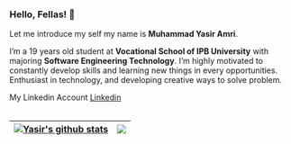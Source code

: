 ### Hello, Fellas! 👋
Let me introduce my self my name is **Muhammad Yasir Amri**.

I’m a 19 years old student at **Vocational School of IPB University** with majoring **Software Engineering Technology**. I’m highly motivated to constantly develop skills and learning new things in every opportunities. Enthusiast in technology, and developing creative ways to solve problem.

My Linkedin Account [Linkedin](https://www.linkedin.com/in/yasiramrr/)
<br>
<br>

| <a href="https://github.com/yasiramri/github-readme-stats"><img align="center" src="https://github-readme-stats-eight-theta.vercel.app/api?username=yasiramri&show_icons=true&theme=dark&include_all_commits=true&count_private=true&hide_border=true" alt="Yasir's github stats" /></a> | <a href="https://github.com/yasiramri/github-readme-stats"><img align="center" src="https://github-readme-stats.vercel.app/api/top-langs/?username=yasiramri&layout=compact&theme=dark&hide_border=true" /></a> |
| ------------- | ------------- |

<!--
**yasiramri/yasiramri** is a ✨ _special_ ✨ repository because its `README.md` (this file) appears on your GitHub profile.

Here are some ideas to get you started:

- 🔭 I’m currently working on ...
- 🌱 I’m currently learning ...
- 👯 I’m looking to collaborate on ...
- 🤔 I’m looking for help with ...
- 💬 Ask me about ...
- 📫 How to reach me: ...
- 😄 Pronouns: ...
- ⚡ Fun fact: ...
-->
